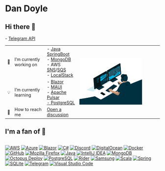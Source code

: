# Dan Doyle

## Hi there 👋

<table>
  <tbody>
    <tr>
      <td>💼</td>
      <td>I’m currently working on</td>
      <td>
        - <a href="https://spring.io/">Java SpringBoot</a></br>
        - <a href="https://www.mongodb.com/">MongoDB</a></br> 
        - AWS <a href="https://aws.amazon.com/sns/">SNS</a>/<a href="https://aws.amazon.com/sqs/">SQS</a></br>
        - <a href="https://localstack.cloud/">LocalStack</a>
      </td>
      <td rowspan="3"><img src="https://github.com/TheDanielDoyle/TheDanielDoyle/blob/main/images/developer.gif" alt="Dan Doyle"  style="width: 80%;"></td>
    </tr>
    <tr>
      <td>💡</td>
      <td>I’m currently learning</td>
      <td>
        - <a href="https://blazor.net/">Blazor</a></br>
        - <a href="https://github.com/dotnet/maui">MAUI</a></br>
        - <a href="https://pulsar.apache.org/">Apache Pulsar</br>
        - <a href="https://www.postgresql.org/">PostgreSQL</a></td>
        - <a href="https://core.telegram.org/">Telegram API</a></td>
    </tr>
    <tr>
      <td>📣</td>
      <td>How to reach me</td>
      <td><a href="https://github.com/TheDanielDoyle/TheDanielDoyle/discussions/new/choose">Open a discussion</a></td>
    </tr>
  </tbody>
</table>

## I'm a fan of 💪

<p style="display: inline-block;">
  <a href="https://aws.amazon.com/"><img alt="AWS" src="https://img.shields.io/badge/AWS-%23FF9900.svg?style=for-the-badge&logo=amazon-aws&logoColor=white" /></a>
  <a href="https://azure.microsoft.com/"><img alt="Azure" src="https://img.shields.io/badge/azure-%230072C6.svg?style=for-the-badge&logo=microsoftazure&logoColor=white" /></a>
  <a href="https://blazor.net/"><img alt="Blazor" src="https://img.shields.io/badge/blazor-%235C2D91.svg?style=for-the-badge&logo=blazor&logoColor=white" /></a>
  <a href="https://learn.microsoft.com/en-us/dotnet/csharp/"><img alt="C#" src="https://img.shields.io/badge/c%23-%23239120.svg?style=for-the-badge&logo=c-sharp&logoColor=white" /></a>
  <a href="https://discord.com/"><img alt="Discord" src="https://img.shields.io/badge/Discord-%235865F2.svg?style=for-the-badge&logo=discord&logoColor=white" /></a>
  <a href="https://www.digitalocean.com/"><img alt="DigitalOcean" src="https://img.shields.io/badge/DigitalOcean-%230167ff.svg?style=for-the-badge&logo=digitalOcean&logoColor=white" /></a>
  <a href="https://www.docker.com/"><img alt="Docker" src="https://img.shields.io/badge/docker-%230db7ed.svg?style=for-the-badge&logo=docker&logoColor=white" /></a>
  <a href="https://www.github.com/"><img alt="GitHub" src="https://img.shields.io/badge/GitHub-100000?style=for-the-badge&logo=github&logoColor=white" /></a>
  <a href="https://www.mozilla.org/en-GB/firefox/"><img alt="Mozilla Firefox" src="https://img.shields.io/badge/Firefox-FF7139?style=for-the-badge&logo=Firefox-Browser&logoColor=white" /></a>
  <a href="https://www.java.com/"><img alt="Java" src="https://img.shields.io/badge/java-%23ED8B00.svg?style=for-the-badge&logo=OpenJDK&logoColor=white" /></a>
  <a href="https://www.jetbrains.com/idea/"><img alt="IntelliJ IDEA" src="https://img.shields.io/badge/IntelliJIDEA-000000.svg?style=for-the-badge&logo=intellij-idea&logoColor=white" /></a>
  <a href="https://www.mongodb.com/"><img alt="MongoDB" src="https://img.shields.io/badge/MongoDB-4EA94B?style=for-the-badge&logo=mongodb&logoColor=white" /></a>
  <a href="https://octopus.com/"><img alt="Octopus Deploy" src="https://img.shields.io/badge/octopus%20deploy-0D80D8?style=for-the-badge&logo=octopusdeploy&logoColor=white" /></a>
  <a href="https://www.postgresql.org/"><img alt="PostgreSQL" src="https://img.shields.io/badge/PostgreSQL-316192?style=for-the-badge&logo=postgresql&logoColor=white" /></a>
  <a href="https://www.jetbrains.com/rider/"><img alt="Rider" src="https://img.shields.io/badge/Rider-000000.svg?style=for-the-badge&logo=Rider&logoColor=white&color=black&labelColor=crimson" /></a>
  <a href="https://www.samsung.com/"><img alt="Samsung" src="https://img.shields.io/badge/Samsung-%231428A0.svg?style=for-the-badge&logo=samsung&logoColor=white" /></a>
  <a href="https://www.scala-lang.org/"><img alt="Scala" src="https://img.shields.io/badge/Scala-DC322F?style=for-the-badge&logo=scala&logoColor=white" /></a>
  <a href="https://spring.io/"><img alt="Spring" src="https://img.shields.io/badge/spring-%236DB33F.svg?style=for-the-badge&logo=spring&logoColor=white" /></a>
  <a href="https://sqlite.org/"><img alt="SQLite" src="https://img.shields.io/badge/SQLite-07405E?style=for-the-badge&logo=sqlite&logoColor=white" /></a>
  <a href="https://telegram.org/"><img alt="Telegram" src="https://img.shields.io/badge/Telegram-2CA5E0?style=for-the-badge&logo=telegram&logoColor=white" /></a>
  <a href="https://code.visualstudio.com/"><img alt="Visual Studio Code" src="https://img.shields.io/badge/Visual%20Studio%20Code-0078d7.svg?style=for-the-badge&logo=visual-studio-code&logoColor=white" /></a>
</div>
